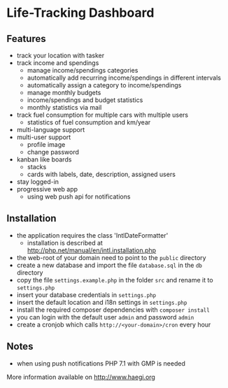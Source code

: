 # Life-Tracking Dashboard

## Features

* track your location with tasker
* track income and spendings
  * manage income/spendings categories
  * automatically add recurring income/spendings in different intervals
  * automatically assign a category to income/spendings
  * manage monthly budgets
  * income/spendings and budget statistics
  * monthly statistics via mail
* track fuel consumption for multiple cars with multiple users 
  * statistics of fuel consumption and km/year
* multi-language support
* multi-user support
  * profile image
  * change password
* kanban like boards 
  * stacks
  * cards with labels, date, description, assigned users
* stay logged-in
* progressive web app
  * using web push api for notifications

## Installation

* the application requires the class 'IntlDateFormatter'
  * installation is described at http://php.net/manual/en/intl.installation.php
* the web-root of your domain need to point to the ``public`` directory
* create a new database and import the file ``database.sql`` in the ``db`` directory
* copy the file ``settings.example.php`` in the folder ``src`` and rename it to ``settings.php``
* insert your database credentials in ``settings.php``
* insert the default location and i18n settings in ``settings.php``
* install the required composer dependencies with ``composer install``
* you can login with the default user ``admin`` and password ``admin``
* create a cronjob which calls ``http://<your-domain>/cron`` every hour


## Notes
* when using push notifications PHP 7.1 with GMP is needed


More information available on http://www.haegi.org

